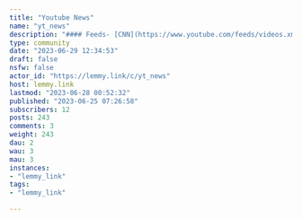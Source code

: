```yaml
---
title: "Youtube News" 
name: "yt_news"
description: "#### Feeds- [CNN](https://www.youtube.com/feeds/videos.xml?channel_id=UCupvZG-5ko_eiXAupbDfxWw)- [Fox News](https://www.youtube.com/feeds/videos.xml?channel_id=UCXIJgqnII2ZOINSWNOGFThA)- [BBC News](https://www.youtube.com/feeds/videos.xml?channel_id=UC16niRr50-MSBwiO3YDb3RA)"
type: community
date: "2023-06-29 12:34:53"
draft: false
nsfw: false
actor_id: "https://lemmy.link/c/yt_news"
host: lemmy.link
lastmod: "2023-06-28 00:52:32"
published: "2023-06-25 07:26:58"
subscribers: 12
posts: 243
comments: 3
weight: 243
dau: 2
wau: 3
mau: 3
instances:
- "lemmy_link"
tags: 
- "lemmy_link"

---
```

